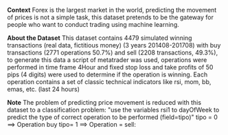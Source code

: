 **Context**
Forex is the largest market in the world, predicting the movement of prices is not a simple task, this dataset pretends to be the gateway for people who want to conduct trading using machine learning.

**About the Dataset**
This dataset contains 4479 simulated winning transactions (real data, fictitious money) (3 years 201408-201708) with buy transactions (2771 operations 50.7%) and sell (2208 transactions, 49.3%), to generate this data a script of metatrader was used, operations were performed in time frame 4Hour and fixed stop loss and take profits of 50 pips (4 digits) were used to determine if the operation is winning. Each operation contains a set of classic technical indicators like rsi, mom, bb, emas, etc. (last 24 hours)

**Note**
The problem of predicting price movement is reduced with this dataset to a classification problem:
"use the variables rsi1 to dayOfWeek to predict the type of correct operation to be performed (field=tipo)"
tipo = 0 ==> Operation buy
tipo= 1 ==> Operation = sell: